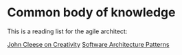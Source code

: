 # Common body of knowledge

This is a reading list for the agile architect:

[John Cleese on Creativity](https://www.youtube.com/watch?v=PQ0lck7oo4A)
[Software Architecture Patterns](http://www.oreilly.com/programming/free/files/software-architecture-patterns.pdf)
